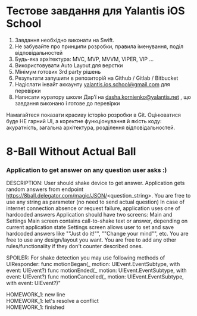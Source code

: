# Тестове завдання для Yalantis iOS School

1. Завдання необхідно виконати на Swift.
2. Не забувайте про принципи розробки, правила іменування, поділ відповідальностей
3. Будь-яка архітектура: MVC, MVP, MVVM, VIPER, VIP ...
4. Використовувати Auto Layout для верстки
5. Мінімум готових 3rd party рішень
5. Результати запушити в репозиторій на Github / Gitlab / Bitbucket
6. Надіслати інвайт аккаунту yalantis.ios.school@gmail.com для перевірки
7. Написати куратору школи Дар’ї на dasha.kornienko@yalantis.net , що завдання виконано і готове до перевірки

Намагайтеся показати красиву історію розробки в Git.
Оцінюватися буде НЕ гарний UI, а коректне функціонування й якість коду: акуратність, загальна архітектура, розділення відповідальностей.




# 8-Ball Without Actual Ball
### Application to get answer on any question user asks :)



DESCRIPTION:
User should shake device to get answer.
Application gets random answers from endpoint https://8ball.delegator.com/magic/JSON/<question_string>. You are free to use any string as parameter (no need to send actual question) 
In case of internet connection absence or request failure, application uses one of hardcoded answers
Application should have two screens: Main and Settings
Main screen contains call-to-shake text or answer, depending on current application state
Settings screen allows user to set and save hardcoded answers  like ""Just do it!"", ""Change your mind"", etc.
You are free to use any design/layout you want.
You are free to add any other rules/functionality if they don't counter described ones.

SPOILER: 
For shake detection you may use following methods of UIResponder:
func motionBegan(_ motion: UIEvent.EventSubtype, with event: UIEvent?)
func motionEnded(_ motion: UIEvent.EventSubtype, with event: UIEvent?) 
func motionCancelled(_ motion: UIEvent.EventSubtype, with event: UIEvent?)"

HOMEWORK_1: new line  
HOMEWORK_1: let's resolve a conflict  
HOMEWORK_1: finished  
